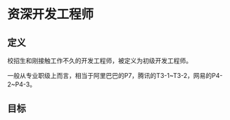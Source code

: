 # 资深开发工程师

## 定义

校招生和刚接触工作不久的开发工程师，被定义为初级开发工程师。

一般从专业职级上而言，相当于阿里巴巴的P7，腾讯的T3-1~T3-2，网易的P4-2~P4-3。

## 目标



